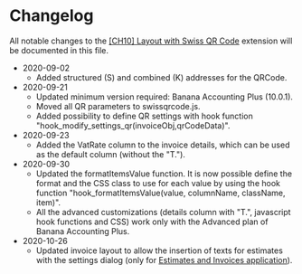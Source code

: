 # Changelog

All notable changes to the [[CH10] Layout with Swiss QR Code](https://www.banana.ch/apps/en/node/9338) extension will be documented in this file.

* 2020-09-02
	* Added structured (S) and combined (K) addresses for the QRCode.
* 2020-09-21
	* Updated minimum version required: Banana Accounting Plus (10.0.1).
	* Moved all QR parameters to swissqrcode.js.
	* Added possibility to define QR settings with hook function "hook_modify_settings_qr(invoiceObj,qrCodeData)".
* 2020-09-23
	* Added the VatRate column to the invoice details, which can be used as the default column (without the "T.").
* 2020-09-30
	* Updated the formatItemsValue function. It is now possible define the format and the CSS class to use for each value by using the hook function "hook_formatItemsValue(value, columnName, className, item)".
	* All the advanced customizations (details column with "T.", javascript hook functions and CSS) work only with the Advanced plan of Banana Accounting Plus.
* 2020-10-26
	* Updated invoice layout to allow the insertion of texts for estimates with the settings dialog (only for [Estimates and Invoices application](https://www.banana.ch/doc/en/node/9752)).
